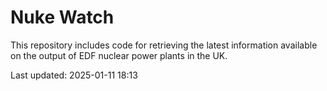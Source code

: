 # Nuke Watch

This repository includes code for retrieving the latest information available on the output of EDF nuclear power plants in the UK.

Last updated: 2025-01-11 18:13